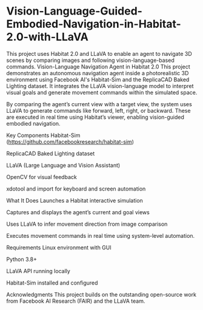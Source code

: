 # Vision-Language-Guided-Embodied-Navigation-in-Habitat-2.0-with-LLaVA
This project uses Habitat 2.0 and LLaVA to enable an agent to navigate 3D scenes by comparing images and following vision-language-based commands. 
Vision-Language Navigation Agent in Habitat 2.0
This project demonstrates an autonomous navigation agent inside a photorealistic 3D environment using Facebook AI's Habitat-Sim and the ReplicaCAD Baked Lighting dataset. It integrates the LLaVA vision-language model to interpret visual goals and generate movement commands within the simulated space.

By comparing the agent’s current view with a target view, the system uses LLaVA to generate commands like forward, left, right, or backward. These are executed in real time using Habitat’s viewer, enabling vision-guided embodied navigation.

Key Components
Habitat-Sim (https://github.com/facebookresearch/habitat-sim)

ReplicaCAD Baked Lighting dataset

LLaVA (Large Language and Vision Assistant)

OpenCV for visual feedback

xdotool and import for keyboard and screen automation

What It Does
Launches a Habitat interactive simulation

Captures and displays the agent’s current and goal views

Uses LLaVA to infer movement direction from image comparison

Executes movement commands in real time using system-level automation.

Requirements
Linux environment with GUI

Python 3.8+

LLaVA API running locally

Habitat-Sim installed and configured

Acknowledgments
This project builds on the outstanding open-source work from Facebook AI Research (FAIR) and the LLaVA team.

